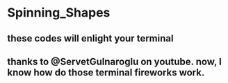 # Spinning_Shapes
## these codes will enlight your terminal

## thanks to @ServetGulnaroglu on youtube. now, I know how do those terminal fireworks work.
